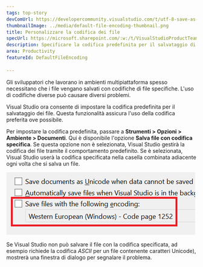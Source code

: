 ```yaml
---
tags: top-story
devComUrl: https://developercommunity.visualstudio.com/t/utf-8-save-as-without-signature-default-request-to/787476
thumbnailImage: ../media/default-file-encoding-thumbnail.png
title: Personalizzare la codifica dei file
specUrl: https://microsoft.sharepoint.com/:w:/t/VisualStudioProductTeam/ESOumqZDXABBpSHpExZWdDgB-uKOrxCDuTjA5Hk8ab1Ddg?e=iYfVep
description: Specificare la codifica predefinita per il salvataggio di file in Visual Studio.
area: Productivity
featureId: DefaultFileEncoding

---
```



Gli sviluppatori che lavorano in ambienti multipiattaforma spesso necessitano che i file vengano salvati con codifiche di file specifiche. L'uso di codifiche diverse può causare diversi problemi.

Visual Studio ora consente di impostare la codifica predefinita per il salvataggio dei file. Questa funzionalità assicura l'uso della codifica preferita ove possibile.

Per impostare la codifica predefinita, passare a **Strumenti > Opzioni > Ambiente > Documenti**. Qui è disponibile l'opzione **Salva file con codifica specifica**. Se questa opzione non è selezionata, Visual Studio gestirà la codifica dei file tramite il comportamento predefinito. Se è selezionata, Visual Studio userà la codifica specificata nella casella combinata adiacente ogni volta che si salva un file.

![Opzione di codifica dei file predefinita in Strumenti\Opzioni](../media/default-file-encoding.png)

Se Visual Studio non può salvare il file con la codifica specificata, ad esempio richiede la codifica *ASCII* per un file contenente caratteri Unicode), mostrerà una finestra di dialogo per segnalare il problema.

